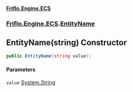 #### [Friflo.Engine.ECS](index.md#'index')
### [Friflo.Engine.ECS](Friflo.Engine.ECS.md#'Friflo.Engine.ECS').[EntityName](EntityName.md#'Friflo.Engine.ECS.EntityName')

## EntityName(string) Constructor

```csharp
public EntityName(string value);
```
#### Parameters

<a name='Friflo.Engine.ECS.EntityName.EntityName(string).value'></a>

`value` [System.String](https://docs.microsoft.com/en-us/dotnet/api/System.String#'System.String')